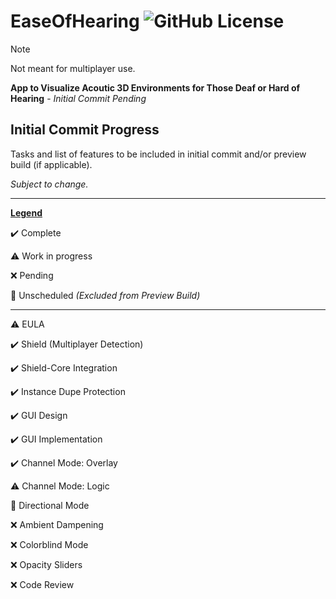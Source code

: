 

# EaseOfHearing ![GitHub License](https://img.shields.io/github/license/z3eek/easeofhearing)

> [!NOTE]
> Not meant for multiplayer use.

**App to Visualize Acoutic 3D Environments for Those Deaf or Hard of Hearing** - *Initial Commit Pending*

## Initial Commit Progress
Tasks and list of features to be included in initial commit and/or preview build (if applicable). 

*Subject to change.*
___

<ins>**Legend**</ins>

✔️ Complete	

⚠️ Work in progress

❌ Pending

🚫 Unscheduled *(Excluded from Preview Build)*

___
⚠️ EULA

✔️ Shield (Multiplayer Detection)

✔️ Shield-Core Integration

✔️ Instance Dupe Protection

✔️ GUI Design

✔️ GUI Implementation
 
✔️ Channel Mode: Overlay
 
⚠️ Channel Mode: Logic

🚫 Directional Mode
 
❌ Ambient Dampening

❌ Colorblind Mode
 
❌ Opacity Sliders

❌ Code Review
